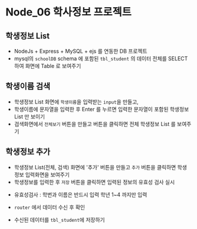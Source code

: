 # Node_06 학사정보 프로젝트

## 학생정보 List

- NodeJs + Express + MySQL + ejs 를 연동한 DB 프로젝트
- mysql의 `schoolDB` schema 에 포함된 `tbl_student` 의 데이터 전체를 SELECT 하여 화면에 Table 로 보여주기

## 학생이름 검색

- 학생정보 List 화면에 `학생이름`을 입력받는 `input`을 만들고,
- 학생이름에 문자열을 입력한 후 Enter 를 누르면 입력한 문자열이 포함된 학생정보 List 만 보이기
- 검색화면에서 `전체보기` 버튼을 만들고 버튼을 클릭하면 전체 학생정보 List 를 보여주기

## 학생정보 추가

- 학생정보 List(전체, 검색) 화면에 '추가' 버튼을 만들고
  `추가` 버튼을 클릭하면 학생정보 입력화면을 보여주기
- 학생정보를 입력한 후 `저장` 버튼을 클릭하면 입력된 정보의 유효성 검사 실시

* 유효성검사 : 학번과 이름은 반드시 입력 학년 1~4 까지만 입력

* `router` 에서 데이터 수신 후 확인
* 수신된 데이터를 `tbl_student`에 저장하기
